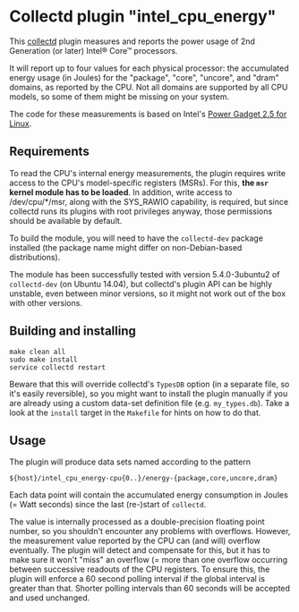 Collectd plugin "intel_cpu_energy"
==================================

This [collectd][collectd] plugin measures and reports the power usage of 2nd
Generation (or later) Intel® Core™ processors.

It will report up to four values for each physical processor: the accumulated
energy usage (in Joules) for the "package", "core", "uncore", and "dram"
domains, as reported by the CPU. Not all domains are supported by all CPU
models, so some of them might be missing on your system.

The code for these measurements is based on Intel's [Power Gadget 2.5 for
Linux][powergadget].

Requirements
------------

To read the CPU's internal energy measurements, the plugin requires write
access to the CPU's model-specific registers (MSRs). For this, **the `msr`
kernel module has to be loaded**.
In addition, write access to /dev/cpu/\*/msr, along with the SYS_RAWIO
capability, is required, but since collectd runs its plugins with root
privileges anyway, those permissions should be available by default.

To build the module, you will need to have the `collectd-dev` package installed
(the package name might differ on non-Debian-based distributions).

The module has been successfully tested with version 5.4.0-3ubuntu2 of
`collectd-dev` (on Ubuntu 14.04), but collectd's plugin API can be highly
unstable, even between minor versions, so it might not work out of the box with
other versions.

Building and installing
-----------------------

    make clean all
    sudo make install
    service collectd restart

Beware that this will override collectd's `TypesDB` option (in a separate file,
so it's easily reversible), so you might want to install the plugin manually if
you are already using a custom data-set definition file (e.g. `my_types.db`).
Take a look at the `install` target in the `Makefile` for hints on how to do
that.

Usage
-----

The plugin will produce data sets named according to the pattern

    ${host}/intel_cpu_energy-cpu{0..}/energy-{package,core,uncore,dram}

Each data point will contain the accumulated energy consumption in Joules (=
Watt seconds) since the last (re-)start of `collectd`.

The value is internally processed as a double-precision floating point number,
so you shouldn't encounter any problems with overflows.
However, the measurement value reported by the CPU can (and will) overflow
eventually. The plugin will detect and compensate for this, but it has to make
sure it won't "miss" an overflow (= more than one overflow occurring between
successive readouts of the CPU registers. To ensure this, the plugin will
enforce a 60 second polling interval if the global interval is greater than
that. Shorter polling intervals than 60 seconds will be accepted and used
unchanged.


[collectd]: https://github.com/collectd/collectd/
[powergadget]: https://software.intel.com/en-us/articles/intel-power-gadget-20
